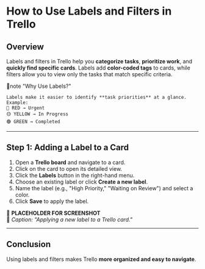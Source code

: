 # How to Use Labels and Filters in Trello  

## Overview  
Labels and filters in Trello help you **categorize tasks**, **prioritize work**, and **quickly find specific cards**. Labels add **color-coded tags** to cards, while filters allow you to view only the tasks that match specific criteria.

📌note "Why Use Labels?"
    
    Labels make it easier to identify **task priorities** at a glance.  
    Example:  
    🔴 RED → Urgent  
    🟡 YELLOW → In Progress  
    🟢 GREEN → Completed  

---

## Step 1: Adding a Label to a Card  
1. Open a **Trello board** and navigate to a card.  
2. Click on the card to open its detailed view.  
3. Click the **Labels** button in the right-hand menu.  
4. Choose an existing label or click **Create a new label**.  
5. Name the label (e.g., "High Priority," "Waiting on Review") and select a color.  
6. Click **Save** to apply the label.  

🔹 **PLACEHOLDER FOR SCREENSHOT**  
📌 *Caption: "Applying a new label to a Trello card."*  

---

## Conclusion  
Using labels and filters makes Trello **more organized and easy to navigate**.
